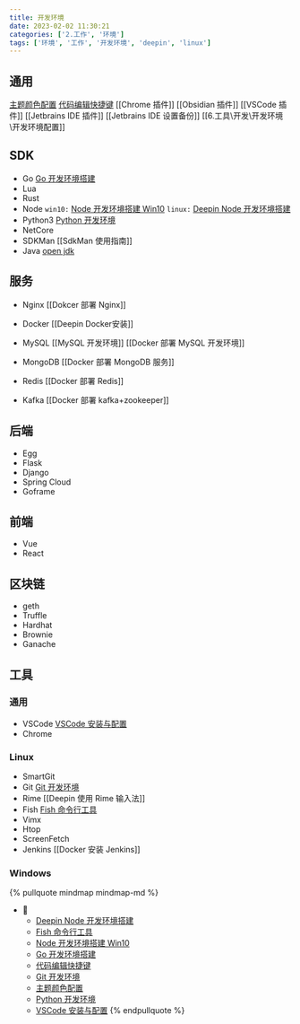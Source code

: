 ```yaml
---
title: 开发环境
date: 2023-02-02 11:30:21
categories: ['2.工作', '环境']
tags: ['环境', '工作', '开发环境', 'deepin', 'linux']
---
```

  
  
## 通用

[主题颜色配置](../56d70cf3369177ebae7b633765b1511801136821)
[代码编辑快捷键](../d2cb8fb770f80b19ad9497aaca6122a86a7a16bf)
[[Chrome 插件]]
[[Obsidian 插件]]
[[VSCode 插件]]
[[Jetbrains IDE 插件]]
[[Jetbrains IDE 设置备份]]
[[6.工具\开发\开发环境\开发环境配置]]
  
  
## SDK

- Go 
   [Go 开发环境搭建](../620293c2dd4cc0e2283aea0680aff5d2076e8bfb)
- Lua
- Rust
- Node 
  `win10:` [Node 开发环境搭建 Win10](../d3a05d21422f48a7ec5201cd68c70d24af5ce081)
  `linux:` [Deepin Node 开发环境搭建](../3971919f211d721a9f8d95e718242813c25f0224) 
- Python3
  [Python 开发环境](../edefd41cca3bfb461242cf05e60f7dad6fd1663e)
- NetCore
- SDKMan
  [[SdkMan 使用指南]]
- Java
 [open jdk](https://www.openlogic.com/openjdk-downloads)
  
  
## 服务

- Nginx
  [[Dokcer 部署 Nginx]]
- Docker
  [[Deepin Docker安装]]

- MySQL
  [[MySQL 开发环境]]
  [[Docker 部署 MySQL 开发环境]]
- MongoDB
  [[Docker 部署 MongoDB 服务]]
- Redis
  [[Docker 部署 Redis]]
- Kafka
  [[Docker 部署 kafka+zookeeper]]
  
  
## 后端

- Egg 
- Flask
- Django
- Spring Cloud
- Goframe
  
  
## 前端

- Vue
- React 
  
  
## 区块链

- geth
- Truffle
- Hardhat
- Brownie
- Ganache
  
  
## 工具

  
  
### 通用

- VSCode
  [VSCode 安装与配置](../83c7554526d9f6f294c507e0cebbc479c501c9b6)
- Chrome
  
  
### Linux

- SmartGit
- Git 
   [Git 开发环境](../398c907730d3d916e72688bf34e18ad17c4edeff)
- Rime [[Deepin 使用 Rime 输入法]]
- Fish
  [Fish 命令行工具](../10d99ef2a6dd035cac70c5f8def086cda109f1ad)
- Vimx
- Htop
- ScreenFetch
- Jenkins
  [[Docker 安装 Jenkins]]
  
  
### Windows



{% pullquote mindmap mindmap-md %}
- 🔵
  - [Deepin Node 开发环境搭建](../3971919f211d721a9f8d95e718242813c25f0224)
  - [Fish 命令行工具](../10d99ef2a6dd035cac70c5f8def086cda109f1ad)
  - [Node 开发环境搭建 Win10](../d3a05d21422f48a7ec5201cd68c70d24af5ce081)
  - [Go 开发环境搭建](../620293c2dd4cc0e2283aea0680aff5d2076e8bfb)
  - [代码编辑快捷键](../d2cb8fb770f80b19ad9497aaca6122a86a7a16bf)
  - [Git 开发环境](../398c907730d3d916e72688bf34e18ad17c4edeff)
  - [主题颜色配置](../56d70cf3369177ebae7b633765b1511801136821)
  - [Python 开发环境](../edefd41cca3bfb461242cf05e60f7dad6fd1663e)
  - [VSCode 安装与配置](../83c7554526d9f6f294c507e0cebbc479c501c9b6)
{% endpullquote %}